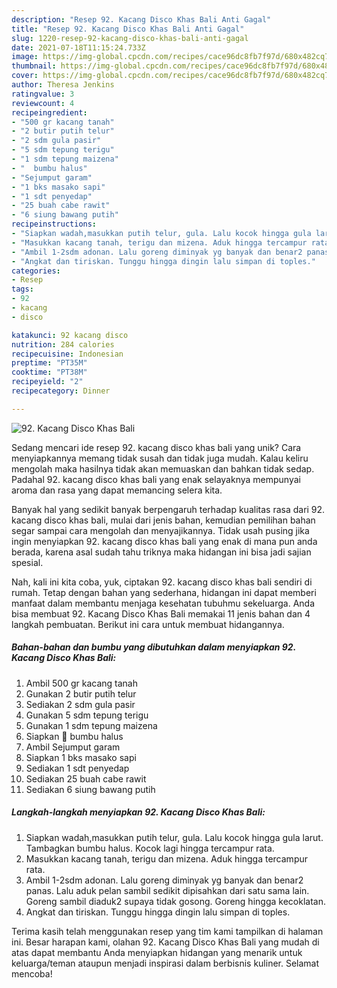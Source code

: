 ```yaml
---
description: "Resep 92. Kacang Disco Khas Bali Anti Gagal"
title: "Resep 92. Kacang Disco Khas Bali Anti Gagal"
slug: 1220-resep-92-kacang-disco-khas-bali-anti-gagal
date: 2021-07-18T11:15:24.733Z
image: https://img-global.cpcdn.com/recipes/cace96dc8fb7f97d/680x482cq70/92-kacang-disco-khas-bali-foto-resep-utama.jpg
thumbnail: https://img-global.cpcdn.com/recipes/cace96dc8fb7f97d/680x482cq70/92-kacang-disco-khas-bali-foto-resep-utama.jpg
cover: https://img-global.cpcdn.com/recipes/cace96dc8fb7f97d/680x482cq70/92-kacang-disco-khas-bali-foto-resep-utama.jpg
author: Theresa Jenkins
ratingvalue: 3
reviewcount: 4
recipeingredient:
- "500 gr kacang tanah"
- "2 butir putih telur"
- "2 sdm gula pasir"
- "5 sdm tepung terigu"
- "1 sdm tepung maizena"
- "  bumbu halus"
- "Sejumput garam"
- "1 bks masako sapi"
- "1 sdt penyedap"
- "25 buah cabe rawit"
- "6 siung bawang putih"
recipeinstructions:
- "Siapkan wadah,masukkan putih telur, gula. Lalu kocok hingga gula larut. Tambagkan bumbu halus. Kocok lagi hingga tercampur rata."
- "Masukkan kacang tanah, terigu dan mizena. Aduk hingga tercampur rata."
- "Ambil 1-2sdm adonan. Lalu goreng diminyak yg banyak dan benar2 panas. Lalu aduk pelan sambil sedikit dipisahkan dari satu sama lain. Goreng sambil diaduk2 supaya tidak gosong. Goreng hingga kecoklatan."
- "Angkat dan tiriskan. Tunggu hingga dingin lalu simpan di toples."
categories:
- Resep
tags:
- 92
- kacang
- disco

katakunci: 92 kacang disco 
nutrition: 284 calories
recipecuisine: Indonesian
preptime: "PT35M"
cooktime: "PT38M"
recipeyield: "2"
recipecategory: Dinner

---
```



![92. Kacang Disco Khas Bali](https://img-global.cpcdn.com/recipes/cace96dc8fb7f97d/680x482cq70/92-kacang-disco-khas-bali-foto-resep-utama.jpg)

Sedang mencari ide resep 92. kacang disco khas bali yang unik? Cara menyiapkannya memang tidak susah dan tidak juga mudah. Kalau keliru mengolah maka hasilnya tidak akan memuaskan dan bahkan tidak sedap. Padahal 92. kacang disco khas bali yang enak selayaknya mempunyai aroma dan rasa yang dapat memancing selera kita.



Banyak hal yang sedikit banyak berpengaruh terhadap kualitas rasa dari 92. kacang disco khas bali, mulai dari jenis bahan, kemudian pemilihan bahan segar sampai cara mengolah dan menyajikannya. Tidak usah pusing jika ingin menyiapkan 92. kacang disco khas bali yang enak di mana pun anda berada, karena asal sudah tahu triknya maka hidangan ini bisa jadi sajian spesial.


Nah, kali ini kita coba, yuk, ciptakan 92. kacang disco khas bali sendiri di rumah. Tetap dengan bahan yang sederhana, hidangan ini dapat memberi manfaat dalam membantu menjaga kesehatan tubuhmu sekeluarga. Anda bisa membuat 92. Kacang Disco Khas Bali memakai 11 jenis bahan dan 4 langkah pembuatan. Berikut ini cara untuk membuat hidangannya.

<!--inarticleads1-->

##### Bahan-bahan dan bumbu yang dibutuhkan dalam menyiapkan 92. Kacang Disco Khas Bali:

1. Ambil 500 gr kacang tanah
1. Gunakan 2 butir putih telur
1. Sediakan 2 sdm gula pasir
1. Gunakan 5 sdm tepung terigu
1. Gunakan 1 sdm tepung maizena
1. Siapkan  📎 bumbu halus
1. Ambil Sejumput garam
1. Siapkan 1 bks masako sapi
1. Sediakan 1 sdt penyedap
1. Sediakan 25 buah cabe rawit
1. Sediakan 6 siung bawang putih




<!--inarticleads2-->

##### Langkah-langkah menyiapkan 92. Kacang Disco Khas Bali:

1. Siapkan wadah,masukkan putih telur, gula. Lalu kocok hingga gula larut. Tambagkan bumbu halus. Kocok lagi hingga tercampur rata.
1. Masukkan kacang tanah, terigu dan mizena. Aduk hingga tercampur rata.
1. Ambil 1-2sdm adonan. Lalu goreng diminyak yg banyak dan benar2 panas. Lalu aduk pelan sambil sedikit dipisahkan dari satu sama lain. Goreng sambil diaduk2 supaya tidak gosong. Goreng hingga kecoklatan.
1. Angkat dan tiriskan. Tunggu hingga dingin lalu simpan di toples.




Terima kasih telah menggunakan resep yang tim kami tampilkan di halaman ini. Besar harapan kami, olahan 92. Kacang Disco Khas Bali yang mudah di atas dapat membantu Anda menyiapkan hidangan yang menarik untuk keluarga/teman ataupun menjadi inspirasi dalam berbisnis kuliner. Selamat mencoba!
